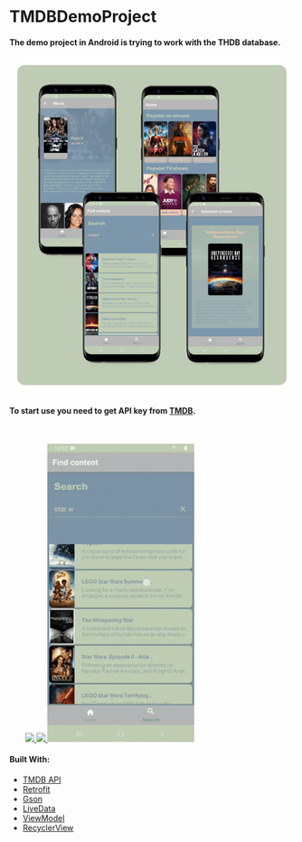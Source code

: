 # TMDBDemoProject
#### The demo project in Android is trying to work with the THDB database.

![](https://github.com/JaXYaXJJ/TMDBDemoProject/blob/master/project_backdrop.png)

#### To start use you need to get API key from [TMDB](https://www.themoviedb.org/).

<br>

&nbsp;&nbsp;&nbsp;&nbsp;&nbsp;&nbsp;
<a href="url">
  <img src="https://github.com/JaXYaXJJ/TMDBDemoProject/blob/master/home2.gif" height="auto" width="260">
  </a>
  <a href="url">
  <img src="https://github.com/JaXYaXJJ/TMDBDemoProject/blob/master/search2.gif" height="auto" width="260">
 </a>
 <a href="url">
  <img src="https://github.com/JaXYaXJJ/TMDBDemoProject/blob/master/selected2.gif" height="auto" width="260">
 </a>
 
#### Built With:

- [TMDB API](https://developer.themoviedb.org/reference/intro/getting-started)
- [Retrofit](https://square.github.io/retrofit/)
- [Gson](https://github.com/google/gson)
- [LiveData](https://developer.android.com/topic/libraries/architecture/livedata)
- [ViewModel](https://developer.android.com/topic/libraries/architecture/viewmodel?gclsrc=ds&gclsrc=ds&gclid=COSn4ZOYx_ICFRYUjgodNmoF8w)
- [RecyclerView](https://developer.android.com/develop/ui/views/layout/recyclerview)
 

